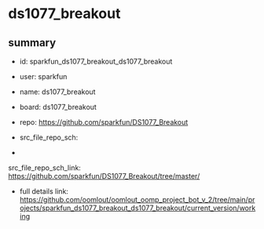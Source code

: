# ds1077_breakout
 
## summary 
* id: sparkfun_ds1077_breakout_ds1077_breakout
* user: sparkfun
* name: ds1077_breakout
* board: ds1077_breakout
* repo: https://github.com/sparkfun/DS1077_Breakout



* src_file_repo_sch: 
*
 src_file_repo_sch_link: https://github.com/sparkfun/DS1077_Breakout/tree/master/
* full details link: https://github.com/oomlout/oomlout_oomp_project_bot_v_2/tree/main/projects/sparkfun_ds1077_breakout_ds1077_breakout/current_version/working  






